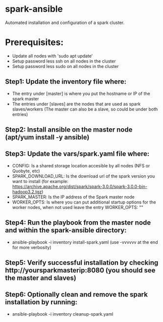 # spark-ansible

Automated installation and configuration of a spark cluster.

# Prerequisites:
* Update all nodes with 'sudo apt update'
* Setup password less ssh on all nodes in the cluster
* Setup password less sudo on all nodes in the cluster 

## Step1: Update the inventory file where:
* The entry under [master] is where you put the hostname or IP of the spark master
* The entries under [slaves] are the nodes that are used as spark slaves/workers (The master can also be a slave, so could be under both entries) 

## Step2: Install ansible on the master node (apt/yum install -y ansible)

## Step3: Update the vars/spark.yaml file where:
* CONFIG: Is a shared storage location accesible by all nodes (NFS or Quobyte, etc)
* SPARK_DOWNLOAD_URL: Is the download url of the spark version you want to install (for example: https://archive.apache.org/dist/spark/spark-3.0.0/spark-3.0.0-bin-hadoop3.2.tgz)
* SPARK_MASTER: Is the IP address of the Spark master node
* WORKER_OPTS: Is where you can put additional startup options for the worker nodes, when not used leave the entry WORKER_OPTS: ""

## Step4: Run the playbook from the master node and within the spark-ansible directory:
* ansible-playbook -i inventory install-spark.yaml (use -vvvvvv at the end for more verbosity)

## Step5: Verify successful installation by checking http://yoursparkmasterip:8080 (you should see the master and slaves)

## Step6: Optionally clean and remove the spark installation by running:
* ansible-playbook -i inventory cleanup-spark.yaml 
